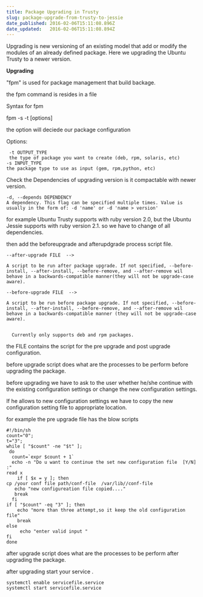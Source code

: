 ```yaml
---
title: Package Upgrading in Trusty
slug: package-upgrade-from-trusty-to-jessie
date_published: 2016-02-06T15:11:08.896Z
date_updated:   2016-02-06T15:11:08.894Z
---
```


 Upgrading is new versioning of an existing model that add or modify the modules of an already defined package. Here we upgrading the Ubuntu Trusty to a newer version.


**Upgrading**

"fpm" is used for package management that build backage.

the fpm command is resides in a file

Syntax for fpm

 fpm -s <source type> -t <target type> [options]
 
the option will deciede our package configuration 

Options:
	 
     -t OUTPUT_TYPE 
     the type of package you want to create (deb, rpm, solaris, etc)
    -s INPUT_TYPE 
    the package type to use as input (gem, rpm,python, etc)
    
    
 Check the Dependencies of upgrading version is it compactable with newer version.
  
  	-d, --depends DEPENDENCY      
    A dependency. This flag can be specified multiple times. Value is usually in the form of: -d 'name' or -d 'name > version'
  
for example Ubuntu Trusty supports with ruby version 2.0, but the Ubuntu Jessie supports with ruby version 2.1. so we have to change of all dependencies.

then add the  beforeupgrade and afterupdgrade process script file.

 	--after-upgrade FILE  --> 
    
    A script to be run after package upgrade. If not specified, --before-install, --after-install, --before-remove, and --after-remove wil behave in a backwards-compatible manner(they will not be upgrade-case aware).
    
    --before-upgrade FILE  -->
    
    A script to be run before package upgrade. If not specified, --before-install, --after-install, --before-remove, and --after-remove wil behave in a backwards-compatible manner (they will not be upgrade-case aware).
    
    
      Currently only supports deb and rpm packages.

the FILE contains the script for the pre upgrade and post upgrade configuration.

before upgrade script does what are the processes to be perform before upgrading the package.

before upgrading we have to ask to the user whether he/she continue with the existing configuration settings or change the new configuration settings.

If he allows to new configuration settings we have to copy the new configuration setting file to appropriate location.

for example the pre upgrade file has the blow scripts


	#!/bin/sh
	count="0";
	t="3";
	while [ "$count" -ne "$t" ];
	 do 
	  count=`expr $count + 1`
	  echo -n "Do u want to continue the set new configuration file  [Y/N] :"
  	read x
  		if [ $x = y ]; then
   	cp /your conf file path/conf-file  /var/lib//conf-file
	   echo "new configureation file copied...."
	   break
	  fi
  	if [ "$count" -eq "3" ]; then
     	echo "more than three attempt,so it keep the old configuration file"
     	break
  	else 
    	 echo "enter valid input "
  	fi
	done

after upgrade script does what are the processes to be perform after upgrading the package.

 after upgrading start your service .
 
 	systemctl enable servicefile.service 
	systemctl start servicefile.service
    

